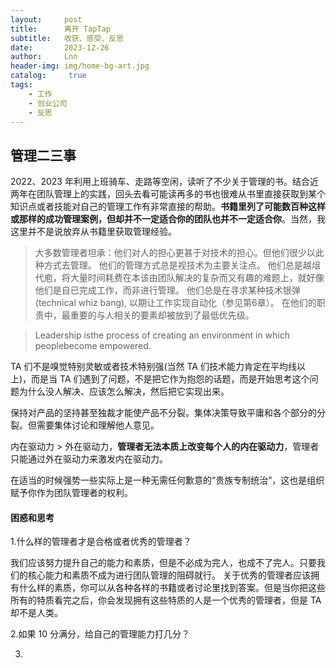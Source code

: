 ```yaml
---
layout:     post
title:      离开 TapTap
subtitle:   收获、感受、反思
date:       2023-12-26
author:     Lnn
header-img: img/home-bg-art.jpg
catalog: 	 true
tags:
    - 工作
    - 创业公司
    - 反思
---
```



## 管理二三事

2022、2023 年利用上班骑车、走路等空闲，读听了不少关于管理的书。结合近两年在团队管理上的实践，回头去看可能读再多的书也很难从书里直接获取到某个知识点或者技能对自己的管理工作有非常直接的帮助。**书籍里列了可能数百种这样或那样的成功管理案例，但却并不一定适合你的团队也并不一定适合你**。当然，我这里并不是说放弃从书籍里获取管理经验。



> 大多数管理者坦承：他们对人的担心更甚于对技术的担心。但他们很少以此种方式去管理。 他们的管理方式总是视技术为主要关注点。 他们总是越俎代庖，将大量时间耗费在本该由团队解决的复杂而又有趣的难题上，就好像他们是自已完成工作，而非进行管理。 他们总是在寻求某种技术银弹(technical whiz bang), 以期让工作实现自动化（参见第6章）。 在他们的职责中，最重要的与人相关的要素却被放到了最低优先级。


> Leadership isthe process of creating an environment in which peoplebecome empowered.


TA 们不是嗅觉特别灵敏或者技术特别强(当然 TA 们技术能力肯定在平均线以上)，而是当 TA 们遇到了问题，不是把它作为抱怨的话题，而是开始思考这个问题为什么没人解决、应该怎么解决，然后把它实现出来。


保持对产品的坚持甚至独裁才能使产品不分裂。集体决策导致平庸和各个部分的分裂。但需要集体讨论和理解他人意见。


内在驱动力 > 外在驱动力，**管理者无法本质上改变每个人的内在驱动力**，管理者只能通过外在驱动力来激发内在驱动力。


在适当的时候强势一些实际上是一种无需任何歉意的“贵族专制统治”，这也是组织赋予你作为团队管理者的权利。


#### 困惑和思考

1.什么样的管理者才是合格或者优秀的管理者？



我们应该努力提升自己的能力和素质，但是不必成为完人，也成不了完人。只要我们的核心能力和素质不成为进行团队管理的阻碍就行。
关于优秀的管理者应该拥有什么样的素质，你可以从各种各样的书籍或者讨论里找到答案。但是当你把这些所有的特质看完之后，你会发现拥有这些特质的人是一个优秀的管理者，但是 TA  却不是人类。


2.如果 10 分满分，给自己的管理能力打几分？

3.

